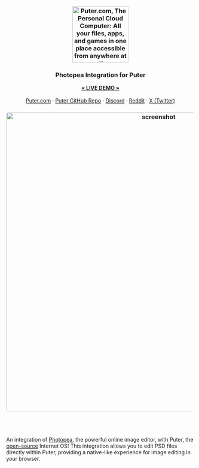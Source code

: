 <h3 align="center"><img width="150" alt="Puter.com, The Personal Cloud Computer: All your files, apps, and games in one place accessible from anywhere at any time." src="https://assets.puter.site/photopea.png"></h3>

<h3 align="center">Photopea Integration for Puter</h3>
<p align="center">
    <a href="https://puter.com/app/photopea"><strong>« LIVE DEMO »</strong></a>
    <br />
    <br />
    <a href="https://puter.com/?ref=github.com">Puter.com</a>
    ·
    <a href="https://github.com/heyputer/puter/" target="_blank">Puter GitHub Repo</a>
    ·
    <a href="https://discord.com/invite/PQcx7Teh8u">Discord</a>
    ·
    <a href="https://reddit.com/r/puter">Reddit</a>
    ·
    <a href="https://twitter.com/HeyPuter">X (Twitter)</a>
</p>

<h3 align="center"><img width="800" style="border-radius:5px;" alt="screenshot" src="https://assets.puter.site/pp-screenshot.webp?a=3"></h3>

<br/>
<br/>


An integration of [Photopea](https://www.photopea.com), the powerful online image editor, with Puter, the [open-source](https://github.com/heyputer/puter) Internet OS! This integration allows you to edit PSD files directly within Puter, providing a native-like experience for image editing in your browser.
